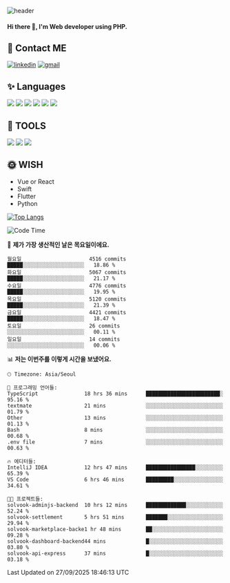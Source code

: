 ![header](https://capsule-render.vercel.app/api?type=waving&color=auto&height=300&section=header&text=Elin&fontSize=90&animation=twinkling)

#### Hi there 👋, I'm <b>Web developer</b> using PHP. ####

<!--
- 🔭 I’m currently working on Uniwill
- 🌱 I’m currently learning Vue or React or Python.
-->

<!---#### I am PHP developer --->

## 💌 Contact ME ###
[<img src='https://img.shields.io/badge/-EunjiKo-%230A66C2?style=flat-square&logo=LinkedIn&logoColor=white' alt='linkedin'>](https://www.linkedin.com/in/https://www.linkedin.com/in/eunji-ko-00a907164//)  [<img src='https://img.shields.io/badge/-einee214%40gmail.com-%23EA4335?style=flat-square&logo=Gmail&logoColor=white' alt='gmail'>](einee214@gmail.com)  


## ✨ Languages
<img src='https://img.shields.io/badge/-PHP-%23777BB4?style=for-the-badge&logo=PHP&logoColor=white'> <img src='https://img.shields.io/badge/-Laravel-%23FF2D20?style=for-the-badge&logo=Laravel&logoColor=white'> <img src='https://img.shields.io/badge/Jquery-%230769AD?style=for-the-badge&logo=Jquery&logoColor=white'> <img src='https://img.shields.io/badge/CSS3-%231572B6?style=for-the-badge&logo=CSS3&logoColor=white'> <img src='https://img.shields.io/badge/Bootstrap-%237952B3?style=for-the-badge&logo=Bootstrap&logoColor=white' > <img src='https://img.shields.io/badge/MySQL-%234479A1?style=for-the-badge&logo=MySQL&logoColor=white' >

## 🌷 TOOLS
<img src='https://img.shields.io/badge/PHPSTORM-%23000000?style=for-the-badge&logo=PhpStorm&logoColor=white' > <img src='https://img.shields.io/badge/GitLab-%23FCA121?style=for-the-badge&logo=GitLab&logoColor=white' > <img src='https://img.shields.io/badge/GitHub-%23181717?style=for-the-badge&logo=GitHub&logoColor=white'>


## 🌞 WISH
- Vue or React
- Swift
- Flutter
- Python


[![Top Langs](https://github-readme-stats.vercel.app/api/top-langs/?username=ein214&layout=compact)](https://github.com/anuraghazra/github-readme-stats)

<!--START_SECTION:waka-->
![Code Time](http://img.shields.io/badge/Code%20Time-4%2C497%20hrs%2040%20mins-blue)

📅 **제가 가장 생산적인 날은 목요일이에요.** 

```text
월요일                      4516 commits        █████░░░░░░░░░░░░░░░░░░░░   18.86 % 
화요일                      5067 commits        █████░░░░░░░░░░░░░░░░░░░░   21.17 % 
수요일                      4776 commits        █████░░░░░░░░░░░░░░░░░░░░   19.95 % 
목요일                      5120 commits        █████░░░░░░░░░░░░░░░░░░░░   21.39 % 
금요일                      4421 commits        █████░░░░░░░░░░░░░░░░░░░░   18.47 % 
토요일                      26 commits          ░░░░░░░░░░░░░░░░░░░░░░░░░   00.11 % 
일요일                      14 commits          ░░░░░░░░░░░░░░░░░░░░░░░░░   00.06 % 
```


📊 **저는 이번주를 이렇게 시간을 보냈어요.** 

```text
🕑︎ Timezone: Asia/Seoul

💬 프로그래밍 언어들: 
TypeScript               18 hrs 36 mins      ████████████████████████░   95.16 % 
textmate                 21 mins             ░░░░░░░░░░░░░░░░░░░░░░░░░   01.79 % 
Other                    13 mins             ░░░░░░░░░░░░░░░░░░░░░░░░░   01.13 % 
Bash                     8 mins              ░░░░░░░░░░░░░░░░░░░░░░░░░   00.68 % 
.env file                7 mins              ░░░░░░░░░░░░░░░░░░░░░░░░░   00.63 % 

🔥 에디터들: 
IntelliJ IDEA            12 hrs 47 mins      ████████████████░░░░░░░░░   65.39 % 
VS Code                  6 hrs 46 mins       █████████░░░░░░░░░░░░░░░░   34.61 % 

🐱‍💻 프로젝트들: 
solvook-adminjs-backend  10 hrs 12 mins      █████████████░░░░░░░░░░░░   52.24 % 
solvook-settlement       5 hrs 51 mins       ███████░░░░░░░░░░░░░░░░░░   29.94 % 
solvook-marketplace-backe1 hr 48 mins        ██░░░░░░░░░░░░░░░░░░░░░░░   09.28 % 
solvook-dashboard-backend44 mins             █░░░░░░░░░░░░░░░░░░░░░░░░   03.80 % 
solvook-api-express      37 mins             █░░░░░░░░░░░░░░░░░░░░░░░░   03.18 % 
```


 Last Updated on 27/09/2025 18:46:13 UTC
<!--END_SECTION:waka-->

<!---![GitHub stats](https://github-readme-stats.vercel.app/api?username=ein214&show_icons=true&theme=dracula)  --->



